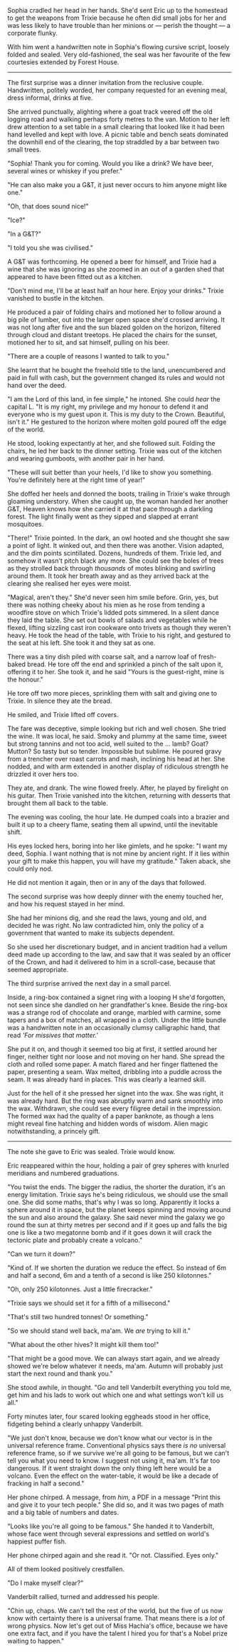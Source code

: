 Sophia cradled her head in her hands. She'd sent Eric up to the homestead to get the weapons from Trixie because he often did small jobs for her and was less likely to have trouble than her minions or &mdash; perish the thought &mdash; a corporate flunky.

With him went a handwritten note in Sophia's flowing cursive script, loosely folded and sealed. Very old-fashioned, the seal was her favourite of the few courtesies extended by Forest House.

---

The first surprise was a dinner invitation from the reclusive couple. Handwritten, politely worded, her company requested for an evening meal, dress informal, drinks at five.

She arrived punctually, alighting where a goat track veered off the old logging road and walking perhaps forty metres to the van. Motion to her left drew attention to a set table in a small clearing that looked like it had been hand levelled and kept with love. A picnic table and bench seats dominated the downhill end of the clearing, the top straddled by a bar between two small trees.

"Sophia! Thank you for coming. Would you like a drink? We have beer, several wines or whiskey if you prefer."

"He can also make you a G&T, it just never occurs to him anyone might like one."

"Oh, that does sound nice!"

"Ice?"

"In a G&T?"

"I told you she was civilised."

A G&T was forthcoming. He opened a beer for himself, and Trixie had a wine that she was ignoring as she zoomed in an out of a garden shed that appeared to have been fitted out as a kitchen.

"Don't mind me, I'll be at least half an hour here. Enjoy your drinks." Trixie vanished to bustle in the kitchen.

He produced a pair of folding chairs and motioned her to follow around a big pile of lumber, out into the larger open space she'd crossed arriving. It was not long after five and the sun blazed golden on the horizon, filtered through cloud and distant treetops. He placed the chairs for the sunset, motioned her to sit, and sat himself, pulling on his beer.

"There are a couple of reasons I wanted to talk to you."

She learnt that he bought the freehold title to the land, unencumbered and paid in full with cash, but the government changed its rules and would not hand over the deed.

"I am the Lord of this land, in fee simple," he intoned. She could _hear_ the capital L. "It is my right, my privilege and my honour to defend it and everyone who is my guest upon it. This is my duty to the Crown. Beautiful, isn't it." He gestured to the horizon where molten gold poured off the edge of the world.

He stood, looking expectantly at her, and she followed suit. Folding the chairs, he led her back to the dinner setting. Trixie was out of the kitchen and wearing gumboots, with another pair in her hand. 

"These will suit better than your heels, I'd like to show you something. You're definitely here at the right time of year!"

She doffed her heels and donned the boots, trailing in Trixie's wake through gloaming understory. When she caught up, the woman handed her another G&T, Heaven knows how she carried it at that pace through a darkling forest. The light finally went as they sipped and slapped at errant mosquitoes. 

"There!" Trixie pointed. In the dark, an owl hooted and she thought she saw a point of light. It winked out, and then there was another. Vision adapted, and the dim points scintillated. Dozens, hundreds of them. Trixie led, and somehow it wasn't pitch black any more. She could see the boles of trees as they strolled back through _thousands_ of motes blinking and swirling around them. It took her breath away and as they arrived back at the clearing she realised her eyes were moist.

"Magical, aren't they." She'd never seen him smile before. Grin, yes, but there was nothing cheeky about his mien as he rose from tending a woodfire stove on which Trixie's lidded pots simmered. In a silent dance they laid the table. She set out bowls of salads and vegetables while he flexed, lifting sizzling cast iron cookware onto trivets as though they weren't heavy. He took the head of the table, with Trixie to his right, and gestured to the seat at his left. She took it and they sat as one.

There was a tiny dish piled with coarse salt, and a narrow loaf of fresh-baked bread. He tore off the end and sprinkled a pinch of the salt upon it, offering it to her. She took it, and he said "Yours is the guest-right, mine is the honour." 

He tore off two more pieces, sprinkling them with salt and giving one to Trixie. In silence they ate the bread.

He smiled, and Trixie lifted off covers.

The fare was deceptive, simple looking but rich and well chosen. She tried the wine. It was local, he said. Smoky and plummy at the same time, sweet but strong tannins and not too acid, well suited to the ... lamb? Goat? Mutton? So tasty but so tender. Impossible but sublime. He poured gravy from a trencher over roast carrots and mash, inclining his head at her. She nodded, and with arm extended in another display of ridiculous strength he drizzled it over hers too.

They ate, and drank. The wine flowed freely. After, he played by firelight on his guitar. Then Trixie vanished into the kitchen, returning with desserts that brought them all back to the table.

The evening was cooling, the hour late. He dumped coals into a brazier and built it up to a cheery flame, seating them all upwind, until the inevitable shift.

His eyes locked hers, boring into her like gimlets, and he spoke: "I want my deed, Sophia. I want nothing that is not mine by ancient right. If it lies within your gift to make this happen, you will have my gratitude." Taken aback, she could only nod.

He did not mention it again, then or in any of the days that followed.

The second surprise was how deeply dinner with the enemy touched her, and how his request stayed in her mind.

She had her minions dig, and she read the laws, young and old, and decided he was right. No law contradicted him, only the policy of a government that wanted to make its subjects dependent.

So she used her discretionary budget, and in ancient tradition had a vellum deed made up according to the law, and saw that it was sealed by an officer of the Crown, and had it delivered to him in a scroll-case, because that seemed appropriate.

The third surprise arrived the next day in a small parcel. 

Inside, a ring-box contained a signet ring with a looping H she'd forgotten, not seen since she dandled on her grandfather's knee. Beside the ring-box was a strange rod of chocolate and orange, marbled with carmine, some tapers and a box of matches, all wrapped in a cloth. Under the little bundle was a handwritten note in an occasionally clumsy calligraphic hand, that read _'For missives that matter.'_

She put it on, and though it seemed too big at first, it settled around her finger, neither tight nor loose and not moving on her hand. She spread the cloth and rolled some paper. A match flared and her finger flattened the paper, presenting a seam. Wax melted, dribbling into a puddle across the seam. It was already hard in places. This was clearly a learned skill. 

Just for the hell of it she pressed her signet into the wax. She was right, it was already hard. But the ring was abruptly warm and sank smoothly into the wax. Withdrawn, she could see every filigree detail in the impression. The formed wax had the quality of a paper banknote, as though a lens might reveal fine hatching and hidden words of wisdom. Alien magic notwithstanding, a princely gift.

---

The note she gave to Eric was sealed. Trixie would know.

Eric reappeared within the hour, holding a pair of grey spheres with knurled meridians and numbered graduations.

"You twist the ends. The bigger the radius, the shorter the duration, it's an energy limitation. Trixie says he's being ridiculous, we should use the small one. She did some maths, that's why I was so long. Apparently it locks a sphere around it in space, but the planet keeps spinning and moving around the sun and also around the galaxy. She said never mind the galaxy we go round the sun at thirty metres per second and if it goes up and falls the big one is like a two megatonne bomb and if it goes down it will crack the tectonic plate and probably create a volcano."

"Can we turn it down?"

"Kind of. If we shorten the duration we reduce the effect. So instead of 6m and half a second, 6m and a tenth of a second is like 250 kilotonnes."

"Oh, only 250 kilotonnes. Just a little firecracker."

"Trixie says we should set it for a fifth of a millisecond."

"That's still two hundred tonnes! Or something."

"So we should stand well back, ma'am. We _are_ trying to kill it."

"What about the other hives? It might kill them too!"

"That might be a good move. We can always start again, and we already showed we're below whatever it needs, ma'am. Autumn will probably just start the next round and thank you."

She stood awhile, in thought. "Go and tell Vanderbilt everything you told me, get him and his lads to work out which one and what settings won't kill us all."

Forty minutes later, four scared looking eggheads stood in her office, fidgeting behind a clearly unhappy Vanderbilt. 

"We just don't know, because we don't know what our vector is in the universal reference frame. Conventional physics says there _is no_ universal reference frame, so if we survive we're all going to be famous, but we can't tell you what you need to know. I suggest not using it, ma'am. It's far too dangerous. If it went straight down the only thing left here would be a volcano. Even the effect on the water-table, it would be like a decade of fracking in half a second."

Her phone chirped. A message, from _him,_ a PDF in a message "Print this and give it to your tech people." She did so, and it was two pages of math and a big table of numbers and dates.

"Looks like you're all going to be famous." She handed it to Vanderbilt, whose face went through several expressions and settled on world's happiest puffer fish.

Her phone chirped again and she read it. "Or not. Classified. Eyes only."

All of them looked positively crestfallen.

"Do I make myself clear?"

Vanderbilt rallied, turned and addressed his people. 

"Chin up, chaps. We can't tell the rest of the world, but the five of us now know with certainty there is a universal frame. That means there is a _lot_ of wrong physics. Now let's get out of Miss Hachia's office, because we have one extra fact, and if you have the talent I hired you for that's a Nobel prize waiting to happen."
